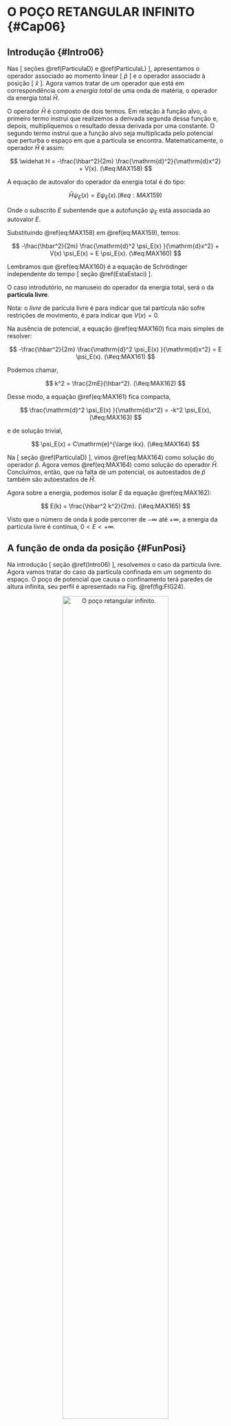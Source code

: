 # O POÇO RETANGULAR INFINITO {#Cap06}




## Introdução  {#Intro06}

Nas [ seções \@ref(ParticulaD) e \@ref(ParticulaL) ],
apresentamos o operador associado ao momento linear [ $\widehat p$ ]
e o operador associado à posição [ $\widehat x$ ].
Agora vamos tratar de um operador que está em correspondência com a _energia total_ de uma onda de matéria,
o operador da energia total $\widehat H$.


O operador $\widehat H$ é composto de dois termos.
Em relação à função alvo,
o primeiro termo instrui que realizemos a derivada segunda dessa função e,
depois, multipliquemos o resultado dessa derivada por uma constante.
O segundo termo instrui que a função alvo seja multiplicada pelo
potencial que perturba o espaço em que a partícula se encontra. 
Matematicamente, o operador $\widehat H$ é assim:

$$
\widehat H = -\frac{\hbar^2}{2m}  \frac{\mathrm{d}^2}{\mathrm{d}x^2} + V(x).
(\#eq:MAX158)
$$

A equação de autovalor do operador da energia total é do tipo:

$$
\widehat H \psi_E(x) = E \psi_E(x).
(\#eq:MAX159)
$$

Onde o subscrito $E$ subentende que a autofunção $\psi_E$ está associada ao autovalor $E$.

Substituindo \@ref(eq:MAX158) em \@ref(eq:MAX159), temos:

$$
-\frac{\hbar^2}{2m} \frac{\mathrm{d}^2 \psi_E(x) }{\mathrm{d}x^2} + V(x) \psi_E(x) = E \psi_E(x).
(\#eq:MAX160)
$$

Lembramos que \@ref(eq:MAX160) é a equação de Schrödinger independente do tempo [ seção \@ref(EstaEstaci) ].


O caso introdutório, no manuseio do operador da energia total,
será o da __partícula livre__.

Nota: o _livre_ de parícula livre é para indicar que tal partícula 
não sofre restrições de movimento, é para indicar que $V(x)=0$.

Na ausência de potencial, a equação \@ref(eq:MAX160) fica mais simples de resolver:

$$
-\frac{\hbar^2}{2m} \frac{\mathrm{d}^2 \psi_E(x) }{\mathrm{d}x^2} = E \psi_E(x).
(\#eq:MAX161)
$$

Podemos chamar,

$$
k^2 = \frac{2mE}{\hbar^2}.
(\#eq:MAX162)
$$

Desse modo, a equação \@ref(eq:MAX161) fica compacta,

$$
\frac{\mathrm{d}^2 \psi_E(x) }{\mathrm{d}x^2} = -k^2 \psi_E(x),
(\#eq:MAX163)
$$

e de solução trivial,

$$
\psi_E(x) = C\mathrm{e}^{\large ikx}.
(\#eq:MAX164)
$$

Na [ seção \@ref(ParticulaD) ], vimos \@ref(eq:MAX164) como solução do operador $\widehat p$.
Agora vemos \@ref(eq:MAX164) como solução do operador $\widehat H$.
Concluímos, então, que na falta de um potencial,
os autoestados de $\widehat p$ também são autoestados de $\widehat H$.

Agora sobre a energia, podemos isolar $E$ da equação \@ref(eq:MAX162):

$$
E(k) = \frac{\hbar^2 k^2}{2m}.
(\#eq:MAX165)
$$

Visto que o número de onda $k$ pode percorrer de $-\infty$ até $+\infty$,
a energia da partícula livre é contínua, $0 < E < +\infty$.



## A função de onda da posição   {#FunPosi}



Na introdução [ seção \@ref(Intro06) ], resolvemos o caso da partícula livre.
Agora vamos tratar do caso da partícula confinada em um segmento do espaço.
O poço de potencial que causa o confinamento terá paredes de altura infinita,
seu perfil é apresentado na Fig. \@ref(fig:FIG24). 

<div class="figure" style="text-align: center">
<img src="FONTE/FIGs/FIG24.png" alt="O poço retangular infinito." width="70%" />
<p class="caption">(\#fig:FIG24)O poço retangular infinito.</p>
</div>

Matematicamente, o poço retangular infinito pode ser escrico assim:

$$
\begin{aligned}
V(x) &= 0,      & {\rm se\ \ } & 0 < x < a                                   ,\\
     &= \infty, & {\rm se\ \ } & x \leqslant 0 {\rm \ \ e\ \ } x \geqslant a .
\end{aligned}
(\#eq:MAX166)
$$


Basicamente, ficamos com duas equações de Schrödinger para resolver:
uma dentro do poço [ com $V=0$ ] e outra fora [ com $V=\infty$ ].

Dentro do poço, temos a solução da partícula livre, mas precisamos pensar em 
duas ondas se sobrepondo [ seção \@ref(SentidoPropaga) ]:
uma onda caminhando para a direita, com função $A\mathrm{e}^{\large ikx}$,
e outra onda caminhando no sentido contrário, com função $B\mathrm{e}^{\large -ikx}$.
O motivo de escolhermos essas duas ondas é para levar em conta as reflexões que ocorrem nas paredes do poço.
Assim, as ondas que caminham em sentidos opostos sofrem interferência uma da outra.
Como se vê, o estado dentro do poço é um estado de superposição:

$$
\psi(x) = A\mathrm{e}^{\large ikx} + B\mathrm{e}^{\large -ikx}.
(\#eq:MAX167)
$$

Agora vamos analisar o que acontece fora do poço.

A partícula _não_ pode ser encontrada fora do poço, pois o potencial é infinito. 
Não poder ser encontrada significa $\psi=0$.
Então $\psi=0$ deve ocorrer nas duas interfaces: $\psi(0)=0$ e $\psi(a)=0$.

Substituindo $\psi(0)=0$ na equação \@ref(eq:MAX167), encontramos: 

$$
0 = A + B   \implies   B = -A.
(\#eq:MAX168)
$$

O resultado \@ref(eq:MAX168), levado à equação \@ref(eq:MAX167),
simplifica a solução dentro do poço:

$$
\psi(x) = A \left( \mathrm{e}^{\large ikx} - \mathrm{e}^{\large -ikx} \right) .
(\#eq:MAX169)
$$

Usando a relação matemática 
$\mathrm{e}^{\large \pm ikx} = \mathrm{cos}(kx) \pm \mathrm{sen}(kx)$ 
na equação \@ref(eq:MAX169), ficamos com:

$$
\psi(x) = 2iA \mathrm{sen}(kx).
(\#eq:MAX170)
$$

A solução \@ref(eq:MAX170) deve passar pelo processo de normalização:

$$
\int_{-\infty}^{+\infty} |\psi(x)|^2 \mathrm{d}x=1 \implies 4|A|^2 \int_{0}^{a} |\mathrm{sen}(kx)|^2 \mathrm{d}x=1.
(\#eq:MAX171)
$$

Em tabelas de integral encontramos:

$$
\int_{0}^{a} |\mathrm{sen}(kx)|^2 \mathrm{d}x= \frac{a}{2}._{}
(\#eq:MAX172)
$$

Ao substituir o resultado \@ref(eq:MAX172) em \@ref(eq:MAX171):

$$
|A|^2 = A^{\ast} A = \frac{1}{2a}.
(\#eq:MAX173)
$$

O resultado \@ref(eq:MAX173) não esclarece se $A$ é um número real ou complexo. 
Isso fica para nós escolhermos. É preferível que a solução dentro do poço seja uma função real,
para que isso ocorra, podemos escolhemos que $A$ seja o seguinte número complexo:

$$
A =  \frac{1}{ i \sqrt{2a} }.
(\#eq:MAX174)
$$

Substituindo \@ref(eq:MAX174) em \@ref(eq:MAX170),
a função de onda dentro do poço passa a ser:

$$
\psi(x) = \sqrt{\frac{2}{a}} \mathrm{sen}(kx).
(\#eq:MAX175)
$$


Ainda falta analisar a condição $\psi(a)=0$.
Então, vamos substituir essa condição na equação \@ref(eq:MAX175): 

$$
0 = \sqrt{\frac{2}{a}} \mathrm{sen}(ka).
(\#eq:MAX176)
$$

O que torna a equação \@ref(eq:MAX176) verdadeira é:

$$
ka = n\pi  \implies k_n = \frac{n\pi}{a}, \ \ \ {\rm com}  \ \ n=1,2,3...
(\#eq:MAX177)
$$

Descartamos em \@ref(eq:MAX177) a possibilidade $n=0$ por se tratar de uma onda inexistente.
Ademais, incorporamos o subscrito $n$ na notação. 
Ele é chamado de _número quântico principal_ 
e indica que a grandeza é discreta: acabamos de "descobrir" a _quantização_!


Nota: A seção \@ref(DenMomento) vai aprofundar o entendimento do
papel do número de onda $k_n$ no poço retangular infinito.


Levando o resultado \@ref(eq:MAX177) em \@ref(eq:MAX175),
chegamos à solução final do poço retangular infinito:

$$
\psi_n(x) = \sqrt{\frac{2}{a}} \mathrm{sen} \left( \frac{n\pi}{a} x \right).
(\#eq:MAX178)
$$

Por causa da quantização do número de onda \@ref(eq:MAX177),
os estados \@ref(eq:MAX178) dentro do poço são discretos.

Sobre a energia, 
enquanto a partícula livre possui um espectro de energia contínuo [ seção \@ref(Intro06) ],
também por causa de \@ref(eq:MAX177),
a partícula confinada no poço retangular infinito apresenta um espectro discreto, ou seja,
a energia é quantizada:

$$
E_n = \frac{\hbar^2 k_n^2}{2m}.
(\#eq:MAX179)
$$



${\large \bullet \ }$ Um exemplo numérico.

Nosso objetivo é ver o contorno das funções de onda e determinar as energias de confinamento.
Dentro de um poço infinito de largura $a=100\ \unicode{xC5}$, vamos colocar um eletron.
Sabemos que a massa do elétron é $m = 9,\!1 \times 10^{-31} \, {\rm kg}$.
Também sabemos que $\hbar = 1,\!055 \times 10^{-34} \, {\rm Js}$,
que é o mesmo que $\hbar = 6,\!582 \times 10^{-16} \, {\rm eVs}$.
Colocando esses valores nas relações \@ref(eq:MAX179) e \@ref(eq:MAX177),
calculamos para $n=$ $1$, $2$, $3$ e $4$:

$$
\begin{aligned}
E_1 &=3,\!8  \ {\rm meV}, &  k_1 &=3,\!14  \times 10^{8} \ {\rm m}^{-1} ,\\
E_2 &=15,\!0 \ {\rm meV}, &  k_2 &=6,\!28  \times 10^{8} \ {\rm m}^{-1} ,\\
E_3 &=33,\!9 \ {\rm meV}, &  k_3 &=9,\!43  \times 10^{8} \ {\rm m}^{-1} ,\\
E_4 &=60,\!2 \ {\rm meV}, &  k_4 &=12,\!57 \times 10^{8} \ {\rm m}^{-1} .
\end{aligned}
(\#eq:MAX180)
$$


A Fig. \@ref(fig:FIG25)
compara as energias do elétron confinado no poço retangular infinito com as energias do elétron livre.
Enquanto a partícula livre possui um espectro contínuo,
torna-se claro o fenômeno da quantização da energia manifestado pela partícula confinada.

<div class="figure" style="text-align: center">
<img src="FONTE/FIGs/FIG25.png" alt="A quantização da energia." width="80%" />
<p class="caption">(\#fig:FIG25)A quantização da energia.</p>
</div>

Submetendo os mesmos dados em \@ref(eq:MAX178),
a Fig. \@ref(fig:FIG26) apresenta o perfil das funções de onda da posição. 

<div class="figure" style="text-align: center">
<img src="FONTE/FIGs/FIG26.png" alt="As funções de onda da posição." width="90%" />
<p class="caption">(\#fig:FIG26)As funções de onda da posição.</p>
</div>

As funções de onda são pares ou ímpares com respeito ao centro do poço,
à medida que o número quântico principal $n$ aumenta.
Também, com o aumento de $n$, cresce o número de zeros da solução.
Uma inspeção visual nos permite dizer que o número de zero é igual a $n-1$.



## A densidade de probabilidade da posição 


Tendo determinado as funções de onda da posição para o poço retangular infinito
[ Fig. \@ref(fig:FIG26) ], a densidade de probabilidade da posição se escreve,

$$
|\psi_n(x)|^2 = \frac{2}{a} \mathrm{sen}^2 \left( \frac{n\pi}{a} x \right),
(\#eq:MAX181)
$$

e tem o perfil apresentado na Fig. \@ref(fig:FIG27)
[repetindo os mesmos dados da Fig. \@ref(fig:FIG26)].


<div class="figure" style="text-align: center">
<img src="FONTE/FIGs/FIG27.png" alt="As densidades de probabilidade da posição." width="90%" />
<p class="caption">(\#fig:FIG27)As densidades de probabilidade da posição.</p>
</div>


A densidade de probabilidade da posição oscila [ seção \@ref(DisPeriodica) ].
A quantidade de máximos da oscilação é igual $n$,
e o período espacial da oscilação é igual a $\delta x=a/n$.
Por exemplo, a densidade de probabilidade $n=1$ apresenta apenas $1$ máximo 
e $\delta x=100\ \unicode{xC5}$
[ devemos lembrar que o poço em questão possui largura $a=100\ \unicode{xC5}$ ].
Ela não é periódica. 
As demais densidades de probabilidade são periódicas. 
Por exemplo, densidade de probabilidade $n=2$ possui $2$ máximos
e $\delta x=50\ \unicode{xC5}$, e assim por diante.
Para $n$ elevado, o período espacial se torna tão pequeno que a densidade de probabilidade 
tende a se comportar como uma constante, na qual as posições são igualmente prováveis.
Dizemos, então, que a partícula deixa de ter caráter quântico e passa a agir 
como uma partícula clássica.
A Fig. \@ref(fig:FIG28)
ilustra  a perda do caráter quântico, mostrando a densidade de probabilidade $n=100$,
com $100$ picos e $\delta x=1\ \unicode{xC5}$.

<div class="figure" style="text-align: center">
<img src="FONTE/FIGs/FIG28.png" alt="A perda do caráter quântico para $n=100$." width="80%" />
<p class="caption">(\#fig:FIG28)A perda do caráter quântico para $n=100$.</p>
</div>



## O desvio padrão da posição   {#DesPosi}



As médias ponderadas com a densidade de probabilidade da posição
são calculadas por integrais que cobrem todo espaço [ seção \@ref(DisQuantica) ].
Mas, por causa das funções de onda do poço infinito só existirem dentro do poço,
as integrações se limitam à largura do poço:

$$
\langle x \rangle _n = \int_{0}^{a} x |\psi_n(x)|^2\ \mathrm{d}x = \frac{a}{2},
(\#eq:MAX182)
$$

$$
\langle x^2 \rangle _n
= \int_{0}^{a} x^2 |\psi_n(x)|^2\ \mathrm{d}x
= \frac{a^2}{3} \left( 1 - \frac{3}{2\pi ^2 n^2} \right) .
(\#eq:MAX183)
$$


Com os resultados acima, poderemos determinar o desvio padrão da posição:

$$
\Delta x_n
= \sqrt{ \langle x^2 \rangle_n - \langle x \rangle^2_n }
= a \sqrt{ \frac{1}{12} - \frac{1}{2\pi^2 n^2} } .
(\#eq:MAX184)
$$


Se montarmos uma experiência para _medir a posição_ de uma partícula preparada no autoestado $\psi_n$ de um poço
infinito de largura $a$, firmada na seguinte hipótese: após cada medição, a partícula é colocada novamente em $\psi_n$,
temos motivos estatísticos para afirmar que a posição média dessa partícula será $a/2$
 – pouco importando o estado da partícula, pois a média \@ref(eq:MAX182) independe de $n$.

Sobre o desvio padrão \@ref(eq:MAX184), percebemos que ele aumenta à medida que a partícula é colocada em
autoestados superiores. No limite de $n$ tendendo ao infinito, o desvio padrão tende ao valor limite
igual a $a/\sqrt{12}$.
Considerando o poço retangular infinito de largura $a=100\ \unicode{xC5}$, 
a Fig. \@ref(fig:FIG29)
mostra o comportamento de $\Delta x_n$ em função de $n$.

<div class="figure" style="text-align: center">
<img src="FONTE/FIGs/FIG29.png" alt="Desvio padrão em função do número quântico principal." width="80%" />
<p class="caption">(\#fig:FIG29)Desvio padrão em função do número quântico principal.</p>
</div>

Como vemos na Fig. \@ref(fig:FIG29),
o desvio padrão parte de $\Delta x_1=18,\!0\ \unicode{xC5}$, 
aumenta para $\Delta x_2=26,\!6\ \unicode{xC5}$ e, ao redor de $n=20$,
se acomoda no patamar $28,\!9\ \unicode{xC5}$.
Observa-se que a posição da partícula fica cada vez mais incerta.
Isso é reflexo do perfil da densidade de probabilidade: Na Fig. \@ref(fig:FIG27),
a densidade de probabilidade para $n$ alto é mais dispersiva que a densidade de probabilidade para $n$ baixo.



## A função de onda do momento   {#FunMomento}


Na [ seção \@ref(ParticulaP) ], 
escrevemos a onda truncada como um pacote de autoestados do operador do momento $\widehat p$
[ seção \@ref(ParticulaD) ].
Agora vamos repetir o procedimento com as funções de onda da posição provenientes do poço retangular infinito
[ seção \@ref(FunPosi) ]:

$$
\psi_n(x)=\frac{1}{\sqrt{2\pi}} \int_{-\infty}^{+\infty} \phi_n(k) \mathrm{e}^{\large ikx} \mathrm{d}k.
(\#eq:MAX185)
$$

O coeficiente da superposição é interpretado como _função de onda do momento_.
É determinado através da transformada de Fourier inversa:

$$
\begin{aligned}
\phi_n(k)
&=\frac{1}{\sqrt{2\pi}} \int_{-\infty}^{+\infty} \mathrm{e}^{\large -ikx} \psi_n(x) \mathrm{d}x \\
&=\frac{1}{\sqrt{2\pi}} \sqrt{\frac{2}{a}} \int_{-\infty}^{+\infty}
\mathrm{e}^{\large -ikx} \mathrm{sen} \left( \frac{n\pi}{a} x \right) \mathrm{d}x .
\end{aligned}
(\#eq:MAX186)
$$

A dica para resolver a integral \@ref(eq:MAX186) é fazer a seguinte substituição:
 
$$
\mathrm{sen} \left( \frac{n\pi}{a} x \right) =
\frac{\mathrm{e}^{\large i \frac{n\pi}{a}x} -\mathrm{e}^{\large -i\frac{n\pi}{a}x} }{2i} .
(\#eq:MAX187)
$$


Exige um pouco de trabalho até chegarmos à expressão final da função de onda do momento:


$$
\begin{aligned}
\phi_n(k) 
&= \frac{1}{i} \sqrt{\frac{a}{4\pi}}
\mathrm{e}^{\large -i \left( \frac{n\pi}{2} - \frac{ka}{2} \right) }
\times
\\
&\times
\left(
\frac{ \mathrm{sen} \left( \frac{n\pi}{2} - \frac{ka}{2} \right) }{\frac{n\pi}{2} - \frac{ka}{2}}
+(-1)^{n+1}
\frac{ \mathrm{sen} \left( \frac{n\pi}{2} + \frac{ka}{2} \right) }{\frac{n\pi}{2} + \frac{ka}{2}}
\right).
\end{aligned}
(\#eq:MAX188)
$$


Lembrando que $k_n = \frac{n\pi}{a}$, eis nossa "equaçãozinha" alternativa:

$$
\begin{aligned}
\phi_n(k) 
&= \frac{1}{i} \sqrt{\frac{a}{4\pi}}
\mathrm{e}^{\large -i \left[ \frac{a}{2}(k_n - k) \right] }
\times
\\
&\times
\left( 
\frac{ \mathrm{sen} \left[ \frac{a}{2}(k_n - k) \right] }{\frac{a}{2}(k_n - k)}
+(-1)^{n+1}
\frac{ \mathrm{sen} \left[ \frac{a}{2}(k_n + k) \right] }{\frac{a}{2}(k_n + k)}
\right).
\end{aligned}
(\#eq:MAX188B)
$$




## A densidade de probabilidade do momento   {#DenMomento}



Na [ seção \@ref(FunMomento) ], deduzimos a função de onda do momento.
Agora podemos escrever a densidade de probabilidade do momento:


$$
\begin{aligned}
|\phi_n(k)|^2 
&= \frac{a}{4\pi}
\times
\\
&\times
\left( 
\frac{ \mathrm{sen} \left( \frac{n\pi}{2} - \frac{ka}{2} \right) }{\frac{n\pi}{2} - \frac{ka}{2}}
+(-1)^{n+1}
\frac{ \mathrm{sen} \left( \frac{n\pi}{2} + \frac{ka}{2} \right) }{\frac{n\pi}{2} + \frac{ka}{2}}
\right)^2.
\end{aligned}
(\#eq:MAX189)
$$


Ou, na forma que exprime $k_n$:


$$
\begin{aligned}
|\phi_n(k)|^2 
&= \frac{a}{4\pi}
\times
\\
&\times
\left( 
\frac{ \mathrm{sen} \left[ \frac{a}{2}(k_n - k) \right] }{\frac{a}{2}(k_n - k)}
+(-1)^{n+1}
\frac{ \mathrm{sen} \left[ \frac{a}{2}(k_n + k) \right] }{\frac{a}{2}(k_n + k)}
\right)^2.
\end{aligned}
(\#eq:MAX189B)
$$


Alimentando \@ref(eq:MAX189) ou \@ref(eq:MAX189B) com os mesmos dados da [ seção \@ref(FunPosi) ],
podemos graficar a densidade de probabilidade do momento e discutir seu comportamento.
Por exemplo, para o elétron no estado $\psi_1$
do poço retangular infinito de largura $a=100\ \unicode{xC5}$,
a curva de $|\phi_1|^2$ é vista na 
Fig. \@ref(fig:FIG30)

<div class="figure" style="text-align: center">
<img src="FONTE/FIGs/FIG30.png" alt="Densidade de probabilidade do momento para $n=1$." width="80%" />
<p class="caption">(\#fig:FIG30)Densidade de probabilidade do momento para $n=1$.</p>
</div>

Observamos que há apenas um pico, em torno de $k=0$.
Observamos também que há uma gama de momentos distribuídos ao longo do eixo $k$.
Isso nos faz pensar que o elétron ocupando o estado $\psi_1$ do poço infinito,
não está em um estado de momento único, mas numa superposição de estados de momentos variados.
Em uma medição do momento do elétron,
os valores ao redor do pico são os mais prováveis de ocorrer,
já os afastados, também poderão ocorrer, mas tendem a não acontecer.
Tratando de um segmento de momentos,
a área que começa em $k=g_1$ e termina em $k=g_2$,
fornece a probabilidade de um resultado estar entre $g_1$ e $g_2$:

$$
{\rm Pr}( g_1 < k < g_2 ) = \int_{g_1}^{g_2} |\phi_1(k)|^2 \mathrm{d}k.
(\#eq:MAX190)
$$


O $k_1$, de valor $\pi/a = 3,\!14 \times 10^{8}\ {\rm m^{-1}}$,
é o número de onda $-{\rm \ geométrico \ }-$
que desenha a função de onda da posição $\psi_1$ pelo espaço da posição.
Ele entra na expressão da função de onda do momento $\phi_1$,
contribuindo para o desenho do pico de eventos mais prováveis e da deriva de eventos menos próváveis.
O $k_1$ ${\rm não}$ é o momento exclusivo do elétron.
Seria ${\rm errado}$ multiplicar o seu valor por $\hbar$
e dizer "o momento exclusivo do elétron é $\hbar k_1$".
O momento $\hbar k$ do elétron tem natureza probabilística, e não geométrica,
por exemplo, tem probabilidade \@ref(eq:MAX190) de ocorrer entre os valores $g_1$ e $g_2$.


E se o elétron subir de estado, indo para  $\psi_2$?
A Fig. \@ref(fig:FIG31) mostra a curva de $|\phi_2|^2$. 

<div class="figure" style="text-align: center">
<img src="FONTE/FIGs/FIG31.png" alt="Densidade de probabilidade do momento para $n=2$." width="80%" />
<p class="caption">(\#fig:FIG31)Densidade de probabilidade do momento para $n=2$.</p>
</div>

Agora a densidade de probabilidada do momento apresenta dois picos.
Em uma medição do momento do elétron,
os valores ao redor dos picos 1 e 2 são os mais prováveis de ocorrer.
Notem que eles se afastaram de $k=0$.
É útil comparar as Figs. \@ref(fig:FIG30) e \@ref(fig:FIG31).
Para facilitar a visão, juntamos as duas na Fig. \@ref(fig:FIG32).

<div class="figure" style="text-align: center">
<img src="FONTE/FIGs/FIG32.png" alt="Densidades de probabilidade do momento para $n=1$ e $n=2$." width="80%" />
<p class="caption">(\#fig:FIG32)Densidades de probabilidade do momento para $n=1$ e $n=2$.</p>
</div>


O elétron em $\psi_1$ concentra os momentos ao redor de $k=0$,
manifesta valores baixos.
Já em $\psi_2$, manifesta valores mais altos, ao redor de $k=\pm 5 \times 10^{8}\ {\rm m^{-1}}$.
Isso é decorrente da energia do elétron nos dois casos.
Enquanto que em $n=1$, ele está com $E_1=3,\!8 \ {\rm meV}$,
em $n=2$, sua energia é mais alta, $E_2=15,\!0 \ {\rm meV}$.
Usando da linguagem coloquial:
"Um elétron energético possui momento alto."
E quanto maior a energia do elétron, maior será os valores de momento que ele pode manifestar.
Isso é claro observando as curvas de $|\phi_3|^2$ e $|\phi_4|^2$, 
Fig. \@ref(fig:FIG33).
Nos dois casos, os picos estão _acima_ de $k=\pm 5 \times 10^{8}\ {\rm m^{-1}}$.


<div class="figure" style="text-align: center">
<img src="FONTE/FIGs/FIG33.png" alt="Densidades de probabilidade do momento para $n=3$ e $n=4$." width="80%" />
<p class="caption">(\#fig:FIG33)Densidades de probabilidade do momento para $n=3$ e $n=4$.</p>
</div>

A novidade que aparece na Fig. \@ref(fig:FIG33),
são os momentos menos prováveis _entre_ os valores $k=\pm 5 \times 10^{8}\ {\rm m^{-1}}$.


Mais sobre o papel do número de onda.

O $k_n$ "posiciona" o pico da curva de $|\phi_n|^2$. 
O pico não sai exatamente no mesmo valor do $k_n$,
mas fica próximo, conforme se vê na Fig. \@ref(fig:FIG33R),
casos $n=1$ até $n=4$.
É consequência da mistura!
A equação \@ref(eq:MAX189B) é formada por dois termos.
Cada termo individual tem pico em $k_n$, por causa dos denominadores $(k_n - k)$ e $(k_n + k)$.
Vemos a cointribuição do primeiro termo de \@ref(eq:MAX189B)
através da Fig. \@ref(fig:FIG33RR).
Veja agora como os picos se posicionam exatamente nos valores de $k_n$.


<div class="figure" style="text-align: center">
<img src="FONTE/FIGs/FIG33_com_R_.png" alt="A localização do $k_n$, em relação aos picos de $|\phi_n|^2$, para os casos $n=1$ até $n=4$." width="60%" />
<p class="caption">(\#fig:FIG33R)A localização do $k_n$, em relação aos picos de $|\phi_n|^2$, para os casos $n=1$ até $n=4$.</p>
</div>

<div class="figure" style="text-align: center">
<img src="FONTE/FIGs/FIG33_com_R_UM_LADO.png" alt="Apenas a contrubuição do primeiro termo da equação \@ref(eq:MAX189B)." width="60%" />
<p class="caption">(\#fig:FIG33RR)Apenas a contrubuição do primeiro termo da equação \@ref(eq:MAX189B).</p>
</div>



## O desvio padrão do momento   {#DesMomento}




Na [ seção \@ref(DisQuantica) ], vimos como determinar o resultado médio
de uma experiência montada para medir a posição de uma partícula.
Aqui vamos escrever a mesma equação, mas numa forma que ressalte o operador quântico:

$$
\langle x \rangle = \int_{-\infty}^{+\infty} \psi^{\ast}(x) \widehat x \psi(x) \mathrm{d}x._{}
(\#eq:MAX191)
$$


A formulação \@ref(eq:MAX191) também se aplica a outros casos.
Por isso, resultado médio e o resultado médio, ao quadrado, do momento, assim se equacionam:

$$
\langle k \rangle = \int_{-\infty}^{+\infty} \psi^{\ast}(x) \widehat k \psi(x) \mathrm{d}x,_{}
(\#eq:MAX192)
$$

$$
\langle k^2 \rangle = \int_{-\infty}^{+\infty} \psi^{\ast}(x) \widehat k ^2 \psi(x) \mathrm{d}x._{}
(\#eq:MAX193)
$$

Lembrando que [ seção \@ref(EqAuto) ]:

$$
\widehat k = -i\frac{\mathrm{d}}{\mathrm{d}x}.
(\#eq:MAX194)
$$

Escrevemos  $\widehat k ^2 = \widehat k \widehat k$:

$$
\widehat k = -\frac{\mathrm{d^2}}{\mathrm{d}x^2}.
(\#eq:MAX195)
$$


Substituindo as funções de onda da posição referentes ao poço retangular infinito
[ seção \@ref(FunPosi) ]
nas equações \@ref(eq:MAX192) e \@ref(eq:MAX193),
e resolvendo as integrais resultantes, encontramos:

$$
\langle k \rangle _n= 0,_{}
(\#eq:MAX196)
$$

$$
\langle k^2 \rangle _n = \left( \frac{n\pi}{a} \right) ^2._{}
(\#eq:MAX197)
$$


Com os resultados acima, determinamos o desvio padrão do momento:

$$
\Delta k_n = \sqrt{ \langle k^2 \rangle_n - \langle k \rangle^2_n } 
           = \frac{n\pi}{a}.
(\#eq:MAX198)
$$


Como podemos interpretar esses resultados?

Interpretação 1: Se montarmos uma experiência para medir o momento de uma partícula preparada 
em um estado de um poço retangular infinito, firmada na seguinte hipótese:
após cada medição, a partícula é colocada novamente no mesmo estado,
segundo \@ref(eq:MAX196),
há motivos estatísticos para afirmar que o momento médio dessa partícula será zero.

Interpretação 2: Se uma partícula, preparada em um estado de um poço retangular infinito,
subir de estado, a medição de seu momento ficará mais incerta,
pois o desvio padrão do momento \@ref(eq:MAX198) é diretamente proporcional 
ao número quantico principal $n$.




## O princípio da incerteza




Tendo em mãos as expressões das incertezas da posição [ seção \@ref(DesPosi) ]
e do momento [ seção \@ref(DesMomento) ],
podemos ver como fica o produto delas:

$$
\Delta x_n \Delta k_n = \sqrt{ \frac{n^2 \pi^2}{12} -\frac{1}{2} }.
(\#eq:MAX199)
$$

Por causa de $\Delta x_n$ ser diretamente proporcional à largura do poço [ $a$ ],
e $\Delta k_n$ ser inversamente proporcional à largura $a$,
produto \@ref(eq:MAX199) não depende da largura do poço.
Ademais, esse produto aumenta com o aumento do número quântico $n$. 

O _menor_ valor possível para o produto \@ref(eq:MAX199) acontece para o estado $n=1$:

$$
\Delta x_1 \Delta k_1 = 0,\!57.
(\#eq:MAX200)
$$

Na [ seção \@ref(Intro02) ], introduzimos o princípio da incerteza de Heisenberg.
Aqui vamos escrever a mesma relação, porém sem a constante $\hbar$:

$$
\Delta x \Delta k  \geqslant  0,\!50.
(\#eq:MAX201)
$$

Comparando \@ref(eq:MAX200) e \@ref(eq:MAX201), 
concluímos que o poço retangular infinito confirma a relação de Heisenberg.




## O princípio da incerteza, informal



As funções de onda da posição, $\psi_n$, do poço retangular infinito, 
formam um base _discreta_ [ seção \@ref(FunPosi) ].
Um novo estado pode ser construído por meio dessa base,
através de uma combinação linear.
Em certo tempo $t$, esse novo estado pode ser assim escrito:

$$
\Psi (x,t) = \sum_{n=1}^{\infty} c_n \psi_n(x) \mathrm{e}^{\large \frac{-iE_n}{\hbar} t}.
(\#eq:MAX202)
$$

${\large \bullet \ }$ Vamos trabalhar \@ref(eq:MAX202) com $t=0$ para simplificar a notação:

$$
\Psi (x,t) = \sum_{n=1}^{\infty} c_n \psi_n(x).
(\#eq:MAX203)
$$

E para simplificar ainda mais,
vamos limitar a discussão para o caso da superposição ser composta de apenas dois autoestados:

$$
\Psi (x,t) = c_1 \psi_1 + c_2 \psi_2.
(\#eq:MAX204)
$$

Em uma experiência montada para fazer a medição da energia de uma partícula
preparada na superposição \@ref(eq:MAX204),
o resultado médio da energia pode ser determinado por:

$$
\langle E \rangle = \int_{-\infty}^{+\infty} \Psi^{\ast} \widehat H \Psi \mathrm{d}x._{}
(\#eq:MAX205)
$$


Substituindo \@ref(eq:MAX204) em \@ref(eq:MAX205):

$$
\langle E \rangle = \int_{-\infty}^{+\infty}
( c_1^{\ast} \psi_1^{\ast} + c_2^{\ast} \psi_2^{\ast} )
\widehat H 
( c_1 \psi_1 + c_2 \psi_2 ) \mathrm{d}x .
(\#eq:MAX206)
$$

Aqui está a equação de autovalor do operador da energia total:

$$
\widehat H \psi_n = E_n \psi_n.
(\#eq:MAX207)
$$


Aplicando \@ref(eq:MAX207) no lado direito de \@ref(eq:MAX206), ficamos com:

$$
\langle E \rangle = \int_{-\infty}^{+\infty}
( c_1^{\ast} \psi_1^{\ast} + c_2^{\ast} \psi_2^{\ast} )
( c_1 E_1 \psi_1 + c_2 E_2 \psi_2 )  \mathrm{d}x .
(\#eq:MAX208)
$$


Fazendo as multiplicações dos termos entre os parênteses, 
e lembrando que as funções de onda da posição
do poço retangular infinito são ortogonais, o resultado final é:

$$
\langle E \rangle = |c_1|^2 E_1 + |c_2|^2 E_2.
(\#eq:MAX209)
$$

Temos em \@ref(eq:MAX209), uma equação de média poderada pelos coeficientes $|c_1|^2$ e $|c_2|^2$.
O valor de $|c_1|^2$, é a probabilidade de se registrar a energia $E_1$. 
Analogamente,
o valor de $|c_2|^2$, é a probabilidade de se registrar a energia $E_2$. 
E, decorrente da normalização dos eventos:

$$
|c_1|^2 + |c_2|^2 = 1.
(\#eq:MAX210)
$$


Repetindo o procedimento que levou à equação \@ref(eq:MAX209),
determinamos o resultado médio, ao quadrado, da energia:

$$
\langle E^2 \rangle = |c_1|^2 E_1^2 + |c_2|^2 E_2^2.
(\#eq:MAX211)
$$


Com os resultados acima, encontramos o desvio padrão da energia:

$$
\Delta E
= \sqrt{ \langle E^2 \rangle - \langle E \rangle^2 }
= \sqrt{ |c_1|^2 |c_2|^2 (E_2 - E_1)^2 } .
(\#eq:MAX212)
$$


No caso dos coeficientes serem reais, temos:

$$
\Delta E = c_1 c_2 (E_2 - E_1).
(\#eq:MAX213)
$$

O resultado \@ref(eq:MAX213) mostra que a incerteza na energia é proporcional à energia
que separa os estados $n=1$ e $n=2$.



${\large \bullet \ }$ Chegou a hora de colocar números nas equações.

Considere um elétron confinado em um poço retangular infinito de largura $a=100\ \unicode{xC5}$.
Obs.: Na [ seção \@ref(FunPosi) ], estão impressos os valores de $E_1$ e $E_2$.
Considere também o elétron está na superposição \@ref(eq:MAX204) com $c_1 = c_2 = \sqrt{0,\!50}$:

$$
\Psi (x,t) = \sqrt{0,\!50} \psi_1 + \sqrt{0,\!50} \psi_2.
(\#eq:MAX214)
$$

Utilizando \@ref(eq:MAX209) e \@ref(eq:MAX213), calculamos:

\begin{align}
\langle E \rangle &= 9,\!4\ {\rm meV},   (\#eq:MAX215) \\
\Delta E          &= 5,\!6\ {\rm meV}.   (\#eq:MAX216)
\end{align}

A superposição \@ref(eq:MAX214) gera uma distribuição de probabilidade discreta,
com apenas dois resultados possíveis, $E_1$ e $E_2$,
os quais possuem a mesma probabilidade de ocorrer, $c_1^2 = c_2^2 = 0,\!50$.
Ademais, a média  \@ref(eq:MAX215) não coincide com os possíveis resultados da medição.
Tudo pode ser visualizado no histograma da Fig. \@ref(fig:FIG34).

<div class="figure" style="text-align: center">
<img src="FONTE/FIGs/FIG34.png" alt="Distribuição de probabilidade gerada pela superposição \@ref(eq:MAX214)." width="80%" />
<p class="caption">(\#fig:FIG34)Distribuição de probabilidade gerada pela superposição \@ref(eq:MAX214).</p>
</div>



${\large \bullet \ }$ Agora voltaremos com o tempo.

O equivalente da situação \@ref(eq:MAX204) em $t$, é:

$$
\Psi (x,t)=c_1\psi_1\mathrm{e}^{\large \frac{-iE_1}{\hbar} t} + c_2\psi_2\mathrm{e}^{\large\frac{-iE_2}{\hbar} t}.
(\#eq:MAX217)
$$

O estado \@ref(eq:MAX217) gera a densidade de probabilidade [ $\psi_n$ é real ]:

$$
\begin{aligned}
|\Psi (x,t)|^2 
&= \left( c_1^{\ast} \psi_1 \mathrm{e}^{\large\frac{+iE_1}{\hbar} t} +
c_2^{\ast} \psi_2 \mathrm{e}^{\large\frac{+iE_2}{\hbar} t} \right)
\times
\\
&\times
\left( c_1 \psi_1 \mathrm{e}^{\large\frac{-iE_1}{\hbar} t} +
c_2 \psi_2 \mathrm{e}^{\large\frac{-iE_2}{\hbar} t} \right)    \\
&= |c_1|^2 \psi_1^2 + |c_2|^2 \psi_2^2 
+
\\
&+
c_2^{\ast}c_1\psi_2\psi_1 \mathrm{e}^{\large\frac{+iE_2}{\hbar} t} \mathrm{e}^{\large\frac{-iE_1}{\hbar} t} 
+
\\
&+
c_1^{\ast}c_2\psi_1\psi_2 \mathrm{e}^{\large\frac{+iE_1}{\hbar} t} \mathrm{e}^{\large\frac{-iE_2}{\hbar} t} .
\end{aligned}
(\#eq:MAX218)
$$


No caso de $c_1$ e $c_2$ reais, a equação \@ref(eq:MAX218) se torna:

$$
\begin{aligned}
|\Psi (x,t)|^2 
&= |c_1|^2 \psi_1^2 + |c_2|^2 \psi_2^2 
+ 
\\
&+
c_1 c_2 \psi_1 \psi_2 
\left( 
\mathrm{e}^{\large\frac{+i(E_2-E_1)}{\hbar}t} + \mathrm{e}^{\large\frac{-i(E_2-E_1)}{\hbar}t}
\right).
\end{aligned}
(\#eq:MAX219)
$$


Por fim, identificamos o termo entre os parênteses como uma função cosseno:

$$
\begin{aligned}
|\Psi (x,t)|^2 
&= |c_1|^2 \psi_1^2 + |c_2|^2 \psi_2^2 
+
\\
&+ 
2 c_1 c_2 \psi_1 \psi_2 \mathrm{cos} \left( \frac{E_2-E_1}{\hbar}t \right).
\end{aligned}
(\#eq:MAX220)
$$


Chamando $\delta E = E_2 - E_1$, concluímos que
a densidade de probabilidade oscila com a frequência angular temporal:

$$
\omega = \frac{\delta E}{\hbar}.
(\#eq:MAX221)
$$

Dizer que a densidade de probabilidade oscila com a frequência \@ref(eq:MAX221),
é o mesmo que dizer que a densidade de probabilidade oscila com o período temporal:

$$
\frac{2\pi}{\delta T} = \frac{\delta E}{\hbar}.
(\#eq:MAX222)
$$

E, a partir da equação \@ref(eq:MAX222), escrevemos:

$$
\delta E \, \delta T = 2\pi\, \hbar.
(\#eq:MAX223)
$$



${   }$

${\large \bullet \ }$ Finalmente chegamos ao título da seção!

A equação \@ref(eq:MAX223) é uma versão __informal__ do principio da incerteza.
Ela correlaciona a energia com o tempo. 
Em mecânica quântica, o tempo é um _parâmetro_ usado para reger a evolução de variáveis dinâmicas (energia,
posição e momento). O tempo não é uma variável dinâmica. Por isso, a relação que envolve tempo e energia não é
considerada verdadeiramente um princípio de incerteza, pois correlaciona um parâmetro (o tempo) com uma
variável dinâmica (a energia).

A resultado \@ref(eq:MAX223) basicamente nos diz que se 
o espaçamento energético $\delta E$ é grande, 
o período de oscilação $\delta T$ é pequeno, e vice-versa.
Para chegar nele, partimos de \@ref(eq:MAX217), 
uma superposição de 2 autoestados.
Ser $\delta T$ pequeno, significa que a partícula muda muitas vezes de autoestado,
oscila muitas vezes entre $\psi_1$ e $\psi_2$, 
e permanece pouco tempo em cada um desses autoestados.
Em outras palavras, em uma superposição, se $\delta E$ é grande,
o tempo de vida de cada autoestado é pequeno.
Por outro lado, se  $\delta E$ é pequeno,  $\delta T$ é grande, 
e a partícula muda poucas vezes de autoestado a cada segundo. 
Nesse caso, o tempo de vida do autoestado é grande. 
No limite, quando $\delta E \to 0$, ocorre $\delta T \to \infty$,
e a partícula não muda mais de autoestado. Ela é levada a uma situação de energia única: $E_2 \to E_1$.
Tirada da superposição, a partícula permanece apenas em um dos autoestado, o $\psi_1$.
Ali, pode ficar para sempre, pois o tempo de vida do autoestado numa situação em que 
não há superposição é infinito.

Como dissemos, \@ref(eq:MAX223) é uma versão do principio da incerteza,
aplicada especificamente ao poço retangular infinito.
Vendo de uma maneira mais ampla, ela pode ser ajustada para 
ter aspectos que reproduzam mais de perto a relação de Heisenberg [ seção \@ref(Intro02) ]:

$$
\Delta E\, {\large \tau} \geqslant \frac{\hbar}{2}.
(\#eq:MAX224)
$$

Na correlação da energia-tempo \@ref(eq:MAX224),
$\Delta E$ é a própria incerteza na energia, 
todavia ${\large \tau}$ não é a incerteza no tempo.
${\large \tau}$ pode ser interpretado como _tempo de vida de autoestado_.
Podemos relacionar ${\large \tau}$ com $\delta T$,
lembrando que $\delta T$ é o período temporal para ocorrer _uma oscilação_ entre dois autoestados,
sendo assim, a partícula deve permanecee em cada autoestado pelo tempo: 

$$
{\large \tau} = \frac{\delta T}{2}.
(\#eq:MAX225)
$$

Levando \@ref(eq:MAX225) ao resultado \@ref(eq:MAX223) do poço infinito, encontramos:

$$
\Delta E\, {\large \tau} = \pi\, \hbar \ \ \ \left( > \frac{\hbar}{2} \right).
(\#eq:MAX226)
$$

Como se vê, o poço retangular infinito, por meio do desfecho \@ref(eq:MAX226),
satisfaz rigorosamente \@ref(eq:MAX224), 
o princípio da incerteza da energia-tempo.




